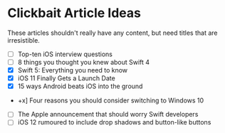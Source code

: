# Clickbait Article Ideas

These articles shouldn't really have any content, but need titles that are irresistible.

- [ ] Top-ten iOS interview questions
- [ ] 8 things you thought you knew about Swift 4
- [x] Swift 5: Everything you need to know
- [x] iOS 11 Finally Gets a Launch Date
- [x] 15 ways Android beats iOS into the ground
-  +x] Four reasons you should consider switching to Windows 10
- [ ] The Apple announcement that should worry Swift developers
- [ ] iOS 12 rumoured to include drop shadows and button-like buttons

